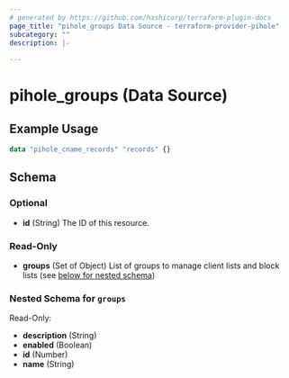 ```yaml
---
# generated by https://github.com/hashicorp/terraform-plugin-docs
page_title: "pihole_groups Data Source - terraform-provider-pihole"
subcategory: ""
description: |-
  
---
```


# pihole_groups (Data Source)



## Example Usage

```terraform
data "pihole_cname_records" "records" {}
```

<!-- schema generated by tfplugindocs -->
## Schema

### Optional

- **id** (String) The ID of this resource.

### Read-Only

- **groups** (Set of Object) List of groups to manage client lists and block lists (see [below for nested schema](#nestedatt--groups))

<a id="nestedatt--groups"></a>
### Nested Schema for `groups`

Read-Only:

- **description** (String)
- **enabled** (Boolean)
- **id** (Number)
- **name** (String)


